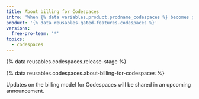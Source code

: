 ```yaml
---
title: About billing for Codespaces
intro: 'When {% data variables.product.prodname_codespaces %} becomes generally available, you will be billed for storage and compute usage.'
product: '{% data reusables.gated-features.codespaces %}'
versions:
  free-pro-team: '*'
topics:
  - codespaces
---
```


{% data reusables.codespaces.release-stage %}

{% data reusables.codespaces.about-billing-for-codespaces %}

Updates on the billing model for Codespaces will be shared in an upcoming announcement.
